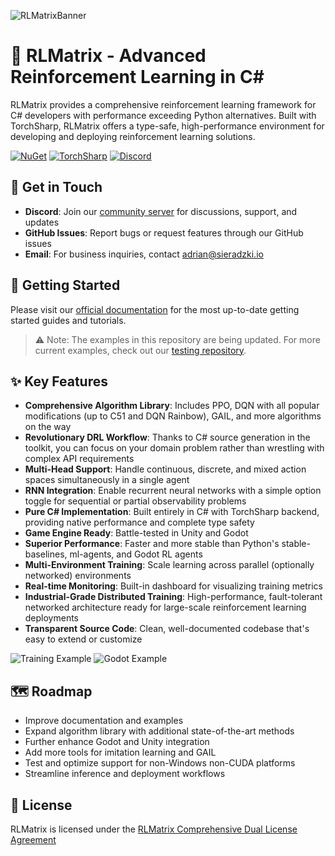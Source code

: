 ![RLMatrixBanner](https://i.imgur.com/x5x6Ph8.png)

# 🚀 RLMatrix - Advanced Reinforcement Learning in C#

RLMatrix provides a comprehensive reinforcement learning framework for C# developers with performance exceeding Python alternatives. Built with TorchSharp, RLMatrix offers a type-safe, high-performance environment for developing and deploying reinforcement learning solutions.

[![NuGet](https://img.shields.io/nuget/v/RLMatrix.svg?label=RLMatrix)](https://www.nuget.org/packages/RLMatrix/)
[![TorchSharp](https://img.shields.io/badge/Made%20With-TorchSharp-8A2BE2)](https://github.com/dotnet/TorchSharp)
[![Discord](https://img.shields.io/discord/1273966278381670511?label=Discord&logo=discord&logoColor=white)](https://discord.gg/ppgr44rBHn)

## 💬 Get in Touch

- **Discord**: Join our [community server](https://discord.gg/ppgr44rBHn) for discussions, support, and updates
- **GitHub Issues**: Report bugs or request features through our GitHub issues
- **Email**: For business inquiries, contact adrian@sieradzki.io

## 🏁 Getting Started

Please visit our [official documentation](https://www.rlmatrix.net/beginner/gettingstarted/) for the most up-to-date getting started guides and tutorials.

> ⚠️ Note: The examples in this repository are being updated. For more current examples, check out our [testing repository](https://github.com/asieradzk/CartPoleForTesting).

## ✨ Key Features

- **Comprehensive Algorithm Library**: Includes PPO, DQN with all popular modifications (up to C51 and DQN Rainbow), GAIL, and more algorithms on the way
- **Revolutionary DRL Workflow**: Thanks to C# source generation in the toolkit, you can focus on your domain problem rather than wrestling with complex API requirements
- **Multi-Head Support**: Handle continuous, discrete, and mixed action spaces simultaneously in a single agent
- **RNN Integration**: Enable recurrent neural networks with a simple option toggle for sequential or partial observability problems
- **Pure C# Implementation**: Built entirely in C# with TorchSharp backend, providing native performance and complete type safety
- **Game Engine Ready**: Battle-tested in Unity and Godot
- **Superior Performance**: Faster and more stable than Python's stable-baselines, ml-agents, and Godot RL agents
- **Multi-Environment Training**: Scale learning across parallel (optionally networked) environments
- **Real-time Monitoring**: Built-in dashboard for visualizing training metrics
- **Industrial-Grade Distributed Training**: High-performance, fault-tolerant networked architecture ready for large-scale reinforcement learning deployments
- **Transparent Source Code**: Clean, well-documented codebase that's easy to extend or customize

![Training Example](https://i.imgur.com/jTKghOP.gif)
![Godot Example](https://s13.gifyu.com/images/S0a0u.gif)

## 🗺️ Roadmap

- Improve documentation and examples
- Expand algorithm library with additional state-of-the-art methods
- Further enhance Godot and Unity integration
- Add more tools for imitation learning and GAIL
- Test and optimize support for non-Windows non-CUDA platforms
- Streamline inference and deployment workflows

## 📄 License

RLMatrix is licensed under the [RLMatrix Comprehensive Dual License Agreement](https://github.com/asieradzk/RL_Matrix/blob/master/LICENSE.txt)
